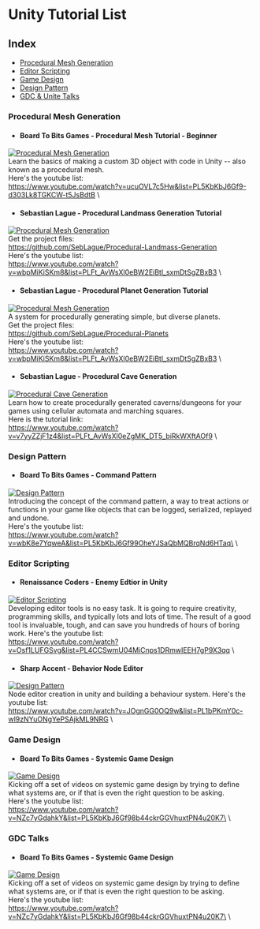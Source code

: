 # Unity Tutorial List

## Index

* [Procedural Mesh Generation](#procedural-mesh-generation)
* [Editor Scripting](#editor-scripting)
* [Game Design](#game-design)
* [Design Pattern](#design-pattern)
* [GDC & Unite Talks](#gdc-&-unite-talks)

### Procedural Mesh Generation

* #### Board To Bits Games - Procedural Mesh Tutorial - Beginner
[![Procedural Mesh Generation](https://img.youtube.com/vi/ucuOVL7c5Hw/mqdefault.jpg)](https://www.youtube.com/watch?v=ucuOVL7c5Hw&list=PL5KbKbJ6Gf9-d303Lk8TGKCW-t5JsBdtB "Procedural Mesh Generation")\
Learn the basics of making a custom 3D object with code in Unity -- also known as a procedural mesh.\
Here's the youtube list:\
https://www.youtube.com/watch?v=ucuOVL7c5Hw&list=PL5KbKbJ6Gf9-d303Lk8TGKCW-t5JsBdtB \
<!---+++++++++++++++++++++++++++++++++++++++++++++++++++Seperator++++++++++++++++++++++++++++++++++++++++++++++++++++++++++++++-->

* #### Sebastian Lague - Procedural Landmass Generation Tutorial
[![Procedural Mesh Generation](https://img.youtube.com/vi/wbpMiKiSKm8/mqdefault.jpg)](https://www.youtube.com/watch?v=wbpMiKiSKm8&list=PLFt_AvWsXl0eBW2EiBtl_sxmDtSgZBxB3 "Procedural Landmass Generation")\
Get the project files:\
https://github.com/SebLague/Procedural-Landmass-Generation \
Here's the youtube list:\
https://www.youtube.com/watch?v=wbpMiKiSKm8&list=PLFt_AvWsXl0eBW2EiBtl_sxmDtSgZBxB3 \
<!---+++++++++++++++++++++++++++++++++++++++++++++++++++Seperator++++++++++++++++++++++++++++++++++++++++++++++++++++++++++++++-->

* #### Sebastian Lague - Procedural Planet Generation Tutorial
[![Procedural Mesh Generation](https://img.youtube.com/vi/QN39W020LqU/mqdefault.jpg)](https://www.youtube.com/watch?v=QN39W020LqU&list=PLFt_AvWsXl0cONs3T0By4puYy6GM22ko8 "Procedural Planet Generation")\
A system for procedurally generating simple, but diverse planets.\
Get the project files:\
https://github.com/SebLague/Procedural-Planets \
Here's the youtube list:\
https://www.youtube.com/watch?v=wbpMiKiSKm8&list=PLFt_AvWsXl0eBW2EiBtl_sxmDtSgZBxB3 \
<!---+++++++++++++++++++++++++++++++++++++++++++++++++++Seperator++++++++++++++++++++++++++++++++++++++++++++++++++++++++++++++-->
* #### Sebastian Lague - Procedural Cave Generation 
[![Procedural Cave Generation](https://img.youtube.com/vi/v7yyZZjF1z4/mqdefault.jpg)](https://www.youtube.com/watch?v=v7yyZZjF1z4&list=PLFt_AvWsXl0eZgMK_DT5_biRkWXftAOf9 "Procedural Cave Generation")\
Learn how to create procedurally generated caverns/dungeons for your games using cellular automata and marching squares.\
Here is the tutorial link:\
https://www.youtube.com/watch?v=v7yyZZjF1z4&list=PLFt_AvWsXl0eZgMK_DT5_biRkWXftAOf9 \
<!---+++++++++++++++++++++++++++++++++++++++++++++++++++Seperator++++++++++++++++++++++++++++++++++++++++++++++++++++++++++++++-->


### Design Pattern
* #### Board To Bits Games - Command Pattern
[![Design Pattern](https://img.youtube.com/vi/wbK8e7YqweA/mqdefault.jpg)](https://www.youtube.com/watch?v=wbK8e7YqweA&list=PL5KbKbJ6Gf99OheYJSaQbMQBrqNd6HTaq "Command Pattern")\
Introducing the concept of the command pattern, a way to treat actions or functions in your game like objects that can be logged, serialized, replayed and undone.\
Here's the youtube list:\
https://www.youtube.com/watch?v=wbK8e7YqweA&list=PL5KbKbJ6Gf99OheYJSaQbMQBrqNd6HTaq\ \
<!---+++++++++++++++++++++++++++++++++++++++++++++++++++Seperator++++++++++++++++++++++++++++++++++++++++++++++++++++++++++++++-->

### Editor Scripting
* #### Renaissance Coders - Enemy Edtior in Unity
[![Editor Scripting](https://img.youtube.com/vi/Osf1LUFGSvg/mqdefault.jpg)](https://www.youtube.com/watch?v=Osf1LUFGSvg&list=PL5KbKbJ6Gf99OheYJSaQbMQBrqNd6HTaq "Enemy Edtior in Unity")\
Developing editor tools is no easy task. It is going to require creativity, programming skills, and typically lots and lots of time. The result of a good tool is invaluable, tough, and can save you hundreds of hours of boring work.
Here's the youtube list:\
https://www.youtube.com/watch?v=Osf1LUFGSvg&list=PL4CCSwmU04MiCnps1DRmwIEEH7gP9X3qq \
<!---+++++++++++++++++++++++++++++++++++++++++++++++++++Seperator++++++++++++++++++++++++++++++++++++++++++++++++++++++++++++++-->
* #### Sharp Accent - Behavior Node Editor
[![Design Pattern](https://img.youtube.com/vi/JOgnGG0OQ9w/mqdefault.jpg)](https://www.youtube.com/watch?v=JOgnGG0OQ9w&list=PL5KbKbJ6Gf99OheYJSaQbMQBrqNd6HTaq "Behavior Node Editor")\
Node editor creation in unity and building a behaviour system. 
Here's the youtube list:\
https://www.youtube.com/watch?v=JOgnGG0OQ9w&list=PL1bPKmY0c-wl9zNYuONgYePSAjkML9NRG \
<!---+++++++++++++++++++++++++++++++++++++++++++++++++++Seperator++++++++++++++++++++++++++++++++++++++++++++++++++++++++++++++-->

### Game Design
* #### Board To Bits Games - Systemic Game Design
[![Game Design](https://img.youtube.com/vi/NZc7yGdahkY/mqdefault.jpg)](https://www.youtube.com/watch?v=NZc7yGdahkY&list=PL5KbKbJ6Gf98b44ckrGGVhuxtPN4u20K7 "Systemic Game Design")\
Kicking off a set of videos on systemic game design by trying to define what systems are, or if that is even the right question to be asking.\
Here's the youtube list:\
https://www.youtube.com/watch?v=NZc7yGdahkY&list=PL5KbKbJ6Gf98b44ckrGGVhuxtPN4u20K7\ \
<!---+++++++++++++++++++++++++++++++++++++++++++++++++++Seperator++++++++++++++++++++++++++++++++++++++++++++++++++++++++++++++-->

### GDC Talks
* #### Board To Bits Games - Systemic Game Design
[![Game Design](https://img.youtube.com/vi/NZc7yGdahkY/mqdefault.jpg)](https://www.youtube.com/watch?v=NZc7yGdahkY&list=PL5KbKbJ6Gf98b44ckrGGVhuxtPN4u20K7 "Systemic Game Design")\
Kicking off a set of videos on systemic game design by trying to define what systems are, or if that is even the right question to be asking.\
Here's the youtube list:\
https://www.youtube.com/watch?v=NZc7yGdahkY&list=PL5KbKbJ6Gf98b44ckrGGVhuxtPN4u20K7\ \
<!---+++++++++++++++++++++++++++++++++++++++++++++++++++Seperator++++++++++++++++++++++++++++++++++++++++++++++++++++++++++++++-->

